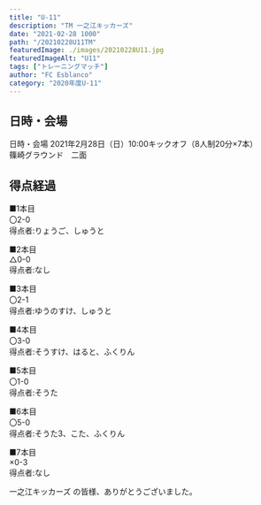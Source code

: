 ```yaml
---
title: "U-11"
description: "TM 一之江キッカーズ"
date: "2021-02-28 1000"
path: "/20210228U11TM"
featuredImage: ./images/20210228U11.jpg
featuredImageAlt: "U11"
tags: ["トレーニングマッチ"]
author: "FC Esblanco"
category: "2020年度U-11"
---
```


## 日時・会場

日時・会場
2021年2月28日（日）10:00キックオフ（8人制20分×7本）<br>
篠崎グラウンド　二面

## 得点経過

■1本目<br>
〇2-0<br>
得点者:りょうご、しゅうと

■2本目<br>
△0-0<br>
得点者:なし

■3本目<br>
〇2-1<br>
得点者:ゆうのすけ、しゅうと

■4本目<br>
〇3-0<br>
得点者:そうすけ、はると、ふくりん

■5本目<br>
〇1-0<br>
得点者:そうた

■6本目<br>
〇5-0<br>
得点者:そうた3、こた、ふくりん

■7本目<br>
×0-3<br>
得点者:なし


一之江キッカーズ の皆様、ありがとうございました。
